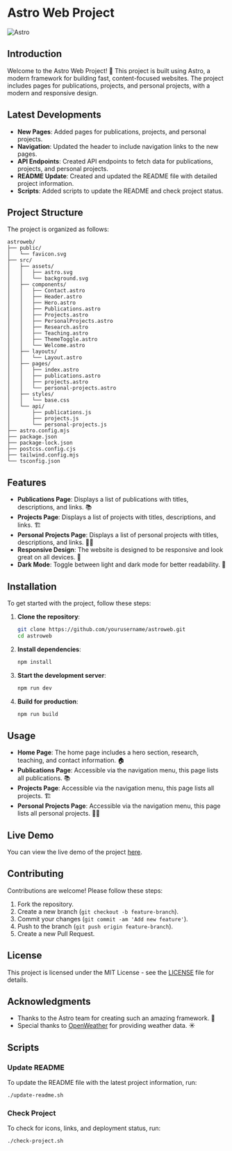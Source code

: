 # Astro Web Project

![Astro](https://astro.build/assets/logo-astro.png)

## Introduction

Welcome to the Astro Web Project! 🚀 This project is built using Astro, a modern framework for building fast, content-focused websites. The project includes pages for publications, projects, and personal projects, with a modern and responsive design.

## Latest Developments

- **New Pages**: Added pages for publications, projects, and personal projects.
- **Navigation**: Updated the header to include navigation links to the new pages.
- **API Endpoints**: Created API endpoints to fetch data for publications, projects, and personal projects.
- **README Update**: Created and updated the README file with detailed project information.
- **Scripts**: Added scripts to update the README and check project status.

## Project Structure

The project is organized as follows:

```
astroweb/
├── public/
│   └── favicon.svg
├── src/
│   ├── assets/
│   │   ├── astro.svg
│   │   └── background.svg
│   ├── components/
│   │   ├── Contact.astro
│   │   ├── Header.astro
│   │   ├── Hero.astro
│   │   ├── Publications.astro
│   │   ├── Projects.astro
│   │   ├── PersonalProjects.astro
│   │   ├── Research.astro
│   │   ├── Teaching.astro
│   │   ├── ThemeToggle.astro
│   │   └── Welcome.astro
│   ├── layouts/
│   │   └── Layout.astro
│   ├── pages/
│   │   ├── index.astro
│   │   ├── publications.astro
│   │   ├── projects.astro
│   │   └── personal-projects.astro
│   ├── styles/
│   │   └── base.css
│   └── api/
│       ├── publications.js
│       ├── projects.js
│       └── personal-projects.js
├── astro.config.mjs
├── package.json
├── package-lock.json
├── postcss.config.cjs
├── tailwind.config.mjs
└── tsconfig.json
```

## Features

- **Publications Page**: Displays a list of publications with titles, descriptions, and links. 📚
- **Projects Page**: Displays a list of projects with titles, descriptions, and links. 🏗️
- **Personal Projects Page**: Displays a list of personal projects with titles, descriptions, and links. 👨‍💻
- **Responsive Design**: The website is designed to be responsive and look great on all devices. 📱
- **Dark Mode**: Toggle between light and dark mode for better readability. 🌙

## Installation

To get started with the project, follow these steps:

1. **Clone the repository**:
   ```bash
   git clone https://github.com/yourusername/astroweb.git
   cd astroweb
   ```

2. **Install dependencies**:
   ```bash
   npm install
   ```

3. **Start the development server**:
   ```bash
   npm run dev
   ```

4. **Build for production**:
   ```bash
   npm run build
   ```

## Usage

- **Home Page**: The home page includes a hero section, research, teaching, and contact information. 🏠
- **Publications Page**: Accessible via the navigation menu, this page lists all publications. 📚
- **Projects Page**: Accessible via the navigation menu, this page lists all projects. 🏗️
- **Personal Projects Page**: Accessible via the navigation menu, this page lists all personal projects. 👨‍💻

## Live Demo

You can view the live demo of the project [here](https://yourusername.github.io/astroweb).

## Contributing

Contributions are welcome! Please follow these steps:

1. Fork the repository.
2. Create a new branch (`git checkout -b feature-branch`).
3. Commit your changes (`git commit -am 'Add new feature'`).
4. Push to the branch (`git push origin feature-branch`).
5. Create a new Pull Request.

## License

This project is licensed under the MIT License - see the [LICENSE](LICENSE) file for details.

## Acknowledgments

- Thanks to the Astro team for creating such an amazing framework. 🌟
- Special thanks to [OpenWeather](https://openweathermap.org/) for providing weather data. ☀️

## Scripts

### Update README

To update the README file with the latest project information, run:

```bash
./update-readme.sh
```

### Check Project

To check for icons, links, and deployment status, run:

```bash
./check-project.sh
